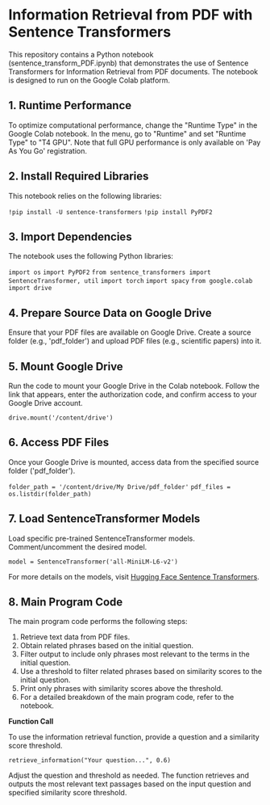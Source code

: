 # Information Retrieval from PDF with Sentence Transformers

This repository contains a Python notebook (sentence_transform_PDF.ipynb) that demonstrates the use of Sentence Transformers for Information Retrieval from PDF documents. The notebook is designed to run on the Google Colab platform.

## 1. Runtime Performance

To optimize computational performance, change the "Runtime Type" in the Google Colab notebook. In the menu, go to "Runtime" and set "Runtime Type" to "T4 GPU". Note that full GPU performance is only available on 'Pay As You Go' registration.

## 2. Install Required Libraries

This notebook relies on the following libraries:

`!pip install -U sentence-transformers`
`!pip install PyPDF2`

## 3. Import Dependencies

The notebook uses the following Python libraries:

`import os`
`import PyPDF2`
`from sentence_transformers import SentenceTransformer, util`
`import torch`
`import spacy`
`from google.colab import drive`

## 4. Prepare Source Data on Google Drive

Ensure that your PDF files are available on Google Drive. Create a source folder (e.g., 'pdf_folder') and upload PDF files (e.g., scientific papers) into it.

## 5. Mount Google Drive

Run the code to mount your Google Drive in the Colab notebook. Follow the link that appears, enter the authorization code, and confirm access to your Google Drive account.

`drive.mount('/content/drive')`

## 6. Access PDF Files

Once your Google Drive is mounted, access data from the specified source folder ('pdf_folder').

`folder_path = '/content/drive/My Drive/pdf_folder'`
`pdf_files = os.listdir(folder_path)`

## 7. Load SentenceTransformer Models

Load specific pre-trained SentenceTransformer models. Comment/uncomment the desired model.

`model = SentenceTransformer('all-MiniLM-L6-v2')`

For more details on the models, visit [Hugging Face Sentence Transformers](https://huggingface.co/sentence-transformers).

## 8. Main Program Code

The main program code performs the following steps:

1. Retrieve text data from PDF files.
2. Obtain related phrases based on the initial question.
3. Filter output to include only phrases most relevant to the terms in the initial question.
4. Use a threshold to filter related phrases based on similarity scores to the initial question.
5. Print only phrases with similarity scores above the threshold.
6. For a detailed breakdown of the main program code, refer to the notebook.

**Function Call**

To use the information retrieval function, provide a question and a similarity score threshold.

`retrieve_information("Your question...", 0.6)`

Adjust the question and threshold as needed. The function retrieves and outputs the most relevant text passages based on the input question and specified similarity score threshold.






